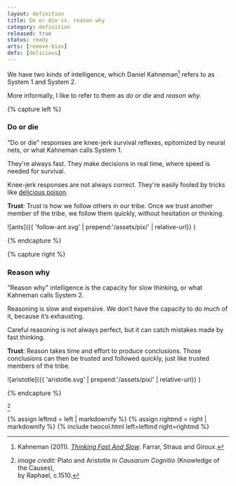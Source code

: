 ```yaml
---
layout: definition
title: Do or die vs. reason why
category: definition
released: true
status: ready
arts: [remove-bias]
defs: [delicious]
---
```


<style>
   img[alt=aristotle] { width: 200%;}
</style>


We have two kinds of intelligence, which Daniel Kahneman[^1] refers to
as System 1 and System 2.

More informally, I like to refer to them as *do or die* and *reason why.*

[^1]: Kahneman (2011). [*Thinking Fast And Slow*](https://www.amazon.com/dp/0374533555/). Farrar, Straus and Giroux.

{% capture left %}

### Do or die
"Do or die" responses are knee-jerk survival reflexes, epitomized by neural nets,
or what Kahneman calls System 1.

They're always fast. They make decisions in real time, where speed is needed for survival.

Knee-jerk responses are not always correct. They're easily fooled by 
tricks like [delicious poison](delicious). 

**Trust**: Trust is how we follow others in our tribe. Once we trust another
member of the tribe, we follow them quickly, without hesitation or
thinking.

![ants]({{ 'follow-ant.svg' | prepend:'/assets/pix/' | relative-url}} )


{% endcapture %}

{% capture right %}

### Reason why

"Reason why" intelligence is the capacity for slow thinking, or what
Kahneman calls System 2.

Reasoning is slow and expensive. We don’t have the capacity to do
much of it, because it’s exhausting.

Careful reasoning is not always perfect, but it can catch mistakes
made by fast thinking.

**Trust**: Reason takes time and effort to produce conclusions. Those
conclusions can then be trusted and followed quickly, just like
trusted members of the tribe.

![aristotle]({{ 'aristotle.svg' | prepend:'/assets/pix/' | relative-url}} )

{% endcapture %}

<style>
#fnref\:2, .reversefootnote { display: none}
li#fn\:2 { list-style-type: none;}
</style>

[^2]

[^2]: *image credit:* Plato and Aristotle in <i>Causarum Cognitio</i> (Knowledge of the Causes), <br/>by Raphael, c.1510.


{% assign leftmd = left | markdownify %}
{% assign rightmd = right | markdownify %}
{% include twocol.html left=leftmd right=rightmd %}
